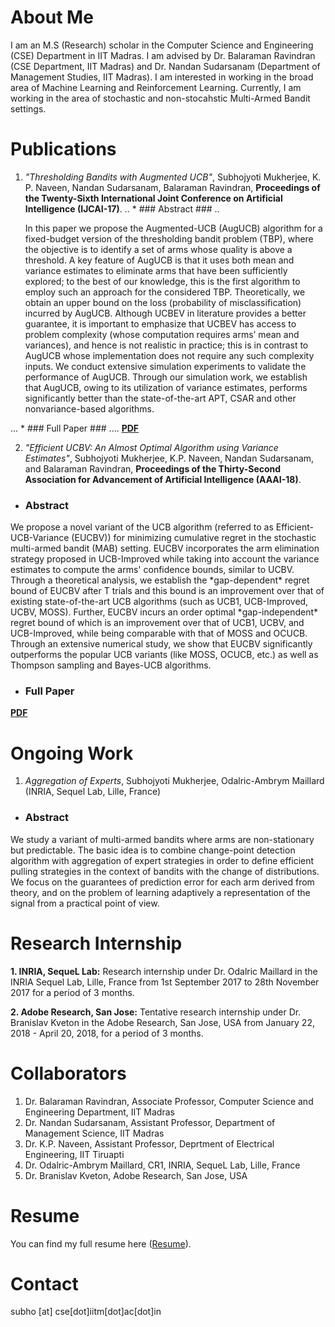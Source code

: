 
# About Me

<p> I am an M.S (Research) scholar in the Computer Science and Engineering (CSE) Department in IIT Madras. I am advised by Dr. Balaraman Ravindran (CSE Department, IIT Madras) and Dr. Nandan Sudarsanam (Department of Management Studies, IIT Madras). I am interested in working in the broad area of Machine Learning and Reinforcement Learning. Currently, I am working in the area of stochastic and non-stocahstic Multi-Armed Bandit settings. </p>

# Publications
1. *"Thresholding Bandits with Augmented UCB"*, Subhojyoti Mukherjee, K. P. Naveen, Nandan Sudarsanam, Balaraman Ravindran, **Proceedings of the Twenty-Sixth International Joint Conference on Artificial Intelligence (IJCAI-17)**.
.. * ### Abstract ###
.. <p>In this paper we propose the Augmented-UCB (AugUCB) algorithm for a fixed-budget version of the thresholding bandit problem  (TBP), where the objective is to identify a set of arms whose quality is above a threshold. A key feature of AugUCB is that it uses both  mean and variance estimates to eliminate arms that have been sufficiently explored; to the best of our knowledge, this is the first algorithm to employ such an approach for the considered TBP. Theoretically, we obtain an upper bound on the loss (probability of misclassification) incurred by AugUCB. Although UCBEV in literature provides a better guarantee, it is important to emphasize that UCBEV has access to problem complexity (whose computation requires arms’ mean and variances), and hence is not realistic in practice; this is in contrast to AugUCB whose implementation does not require any such complexity inputs. We conduct extensive simulation experiments to validate the performance of AugUCB. Through our simulation work, we establish that AugUCB, owing to its utilization of variance estimates, performs significantly better than the state-of-the-art APT, CSAR and other nonvariance-based algorithms.</p>

... * ### Full Paper ### 
.... [**PDF**](http://static.ijcai.org/proceedings-2017/0350.pdf)

2. *"Efficient UCBV: An Almost Optimal Algorithm using Variance Estimates"*, Subhojyoti Mukherjee, K.P. Naveen, Nandan Sudarsanam, and Balaraman Ravindran, **Proceedings of the Thirty-Second Association for Advancement of Artificial Intelligence (AAAI-18)**.
 * ### Abstract ###
 <p>We propose a novel variant of the UCB algorithm (referred to as Efficient-UCB-Variance (EUCBV)) for minimizing cumulative regret in the stochastic multi-armed bandit (MAB) setting. EUCBV incorporates the arm elimination strategy proposed in UCB-Improved while taking into account the variance estimates to compute the arms' confidence bounds, similar to UCBV. Through a theoretical analysis, we establish the *gap-dependent* regret bound of EUCBV after T trials and this bound is an improvement over that of existing state-of-the-art UCB algorithms (such as UCB1, UCB-Improved, UCBV,  MOSS). Further, EUCBV incurs an order optimal *gap-independent* regret bound of which is an improvement over that of UCB1, UCBV, and UCB-Improved, while being comparable with that of MOSS and OCUCB. Through an extensive numerical study, we show that EUCBV significantly outperforms the popular UCB variants (like MOSS, OCUCB, etc.) as well as Thompson sampling and Bayes-UCB algorithms. </p>

 * ### Full Paper ### 
 [**PDF**](https://github.com/Subhojyoti/EUCBV/blob/master/AAAI2018/EUCBV.pdf)

# Ongoing Work

1. *Aggregation of Experts*, Subhojyoti Mukherjee, Odalric-Ambrym Maillard (INRIA, Sequel Lab, Lille, France)
* ### Abstract ###
<p>  We study a variant of multi-armed bandits where arms are non-stationary but predictable. The basic idea is to combine change-point detection algorithm with aggregation of expert strategies in order to define efficient pulling strategies in the context of bandits with the change of distributions. We focus on the guarantees of prediction error for each arm derived from theory, and on the problem of learning adaptively a representation of the signal from a practical point of view. </p>

# Research Internship
**1. INRIA, SequeL Lab:** Research internship under Dr. Odalric Maillard in the INRIA Sequel Lab, Lille, France from 1st September 2017 to 28th November 2017 for a period of 3 months.

**2. Adobe Research, San Jose:** Tentative research internship under Dr. Branislav Kveton in the Adobe Research, San Jose, USA from January 22, 2018 - April 20, 2018, for a period of 3 months.

# Collaborators

1. Dr. Balaraman Ravindran, Associate Professor, Computer Science and Engineering Department, IIT Madras
2. Dr. Nandan Sudarsanam, Assistant Professor, Department of Management Science, IIT Madras
3. Dr. K.P. Naveen, Assistant Professor, Deprtment of Electrical Engineering, IIT Tiruapti
4. Dr. Odalric-Ambrym Maillard, CR1, INRIA, SequeL Lab, Lille, France
5. Dr. Branislav Kveton, Adobe Research, San Jose, USA

# Resume

You can find my full resume here ([Resume](https://github.com/Subhojyoti/CV/blob/master/subho_cv.pdf)).

# Contact 

subho [at] cse[dot]iitm[dot]ac[dot]in

